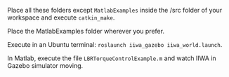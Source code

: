 Place all these folders except ```MatlabExamples``` inside the /src folder of your workspace and execute ```catkin_make```.

Place the MatlabExamples folder wherever you prefer.

Execute in an Ubuntu terminal: ```roslaunch iiwa_gazebo iiwa_world.launch```.

In Matlab, execute the file ```LBRTorqueControlExample.m``` and watch IIWA in Gazebo simulator moving.
